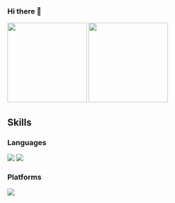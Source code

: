 ### Hi there 👋

<p>
  <img height="180em" src="https://github-readme-stats.vercel.app/api?username=rhaxxoddl&show_icons=true&theme=radical&title_color=2049FF" />
  <img height="180em" src="https://github-readme-stats.vercel.app/api/top-langs/?username=rhaxxoddl&theme=radical&title_color=2049FF&layout=compact" />
</p>

## Skills

### Languages
<img src="https://img.shields.io/badge/C-A8B9CC?style=flat&logo= &logoColor=white"/> 
<img src="https://img.shields.io/badge/java-007396?style=flat&logo= &logoColor=6DB33F"/> 


### Platforms
<img src="https://img.shields.io/badge/Linux-FCC624?style=flat-square&logo=Linux&logoColor=black"/>
<!--
**rhaxxoddl/rhaxxoddl** is a ✨ _special_ ✨ repository because its `README.md` (this file) appears on your GitHub profile.


Here are some ideas to get you started:

- 🔭 I’m currently working on ...
- 🌱 I’m currently learning ...
- 👯 I’m looking to collaborate on ...
- 🤔 I’m looking for help with ...
- 💬 Ask me about ...
- 📫 How to reach me: ...
- 😄 Pronouns: ...
- ⚡ Fun fact: ...
-->
